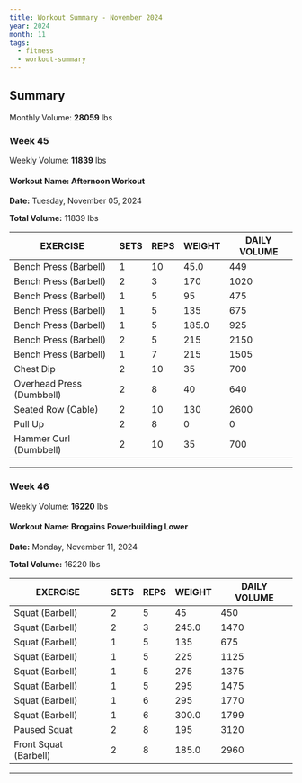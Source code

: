 ```yaml
--- 
title: Workout Summary - November 2024
year: 2024
month: 11
tags:
  - fitness
  - workout-summary
---
```


## Summary

Monthly Volume: **28059** lbs

### **Week** 45

Weekly Volume: **11839** lbs

#### **Workout Name:** Afternoon Workout

**Date:** Tuesday, November 05, 2024

**Total Volume:** 11839 lbs

| EXERCISE | SETS | REPS | WEIGHT | DAILY VOLUME |
| ------------------- | ---- | ---- | ------ | ------------ |
| Bench Press (Barbell) | 1 | 10 | 45.0 | 449 |
| Bench Press (Barbell) | 2 | 3 | 170 | 1020 |
| Bench Press (Barbell) | 1 | 5 | 95 | 475 |
| Bench Press (Barbell) | 1 | 5 | 135 | 675 |
| Bench Press (Barbell) | 1 | 5 | 185.0 | 925 |
| Bench Press (Barbell) | 2 | 5 | 215 | 2150 |
| Bench Press (Barbell) | 1 | 7 | 215 | 1505 |
| Chest Dip | 2 | 10 | 35 | 700 |
| Overhead Press (Dumbbell) | 2 | 8 | 40 | 640 |
| Seated Row (Cable) | 2 | 10 | 130 | 2600 |
| Pull Up | 2 | 8 | 0 | 0 |
| Hammer Curl (Dumbbell) | 2 | 10 | 35 | 700 |

---

### **Week** 46

Weekly Volume: **16220** lbs

#### **Workout Name:** Brogains Powerbuilding Lower

**Date:** Monday, November 11, 2024

**Total Volume:** 16220 lbs

| EXERCISE | SETS | REPS | WEIGHT | DAILY VOLUME |
| ------------------- | ---- | ---- | ------ | ------------ |
| Squat (Barbell) | 2 | 5 | 45 | 450 |
| Squat (Barbell) | 2 | 3 | 245.0 | 1470 |
| Squat (Barbell) | 1 | 5 | 135 | 675 |
| Squat (Barbell) | 1 | 5 | 225 | 1125 |
| Squat (Barbell) | 1 | 5 | 275 | 1375 |
| Squat (Barbell) | 1 | 5 | 295 | 1475 |
| Squat (Barbell) | 1 | 6 | 295 | 1770 |
| Squat (Barbell) | 1 | 6 | 300.0 | 1799 |
| Paused Squat | 2 | 8 | 195 | 3120 |
| Front Squat (Barbell) | 2 | 8 | 185.0 | 2960 |

---

